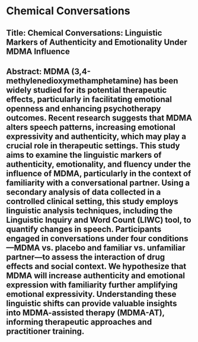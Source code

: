 # Chemical Conversations
## Title: Chemical Conversations: Linguistic Markers of Authenticity and Emotionality Under MDMA Influence
## Abstract: MDMA (3,4-methylenedioxymethamphetamine) has been widely studied for its potential therapeutic effects, particularly in facilitating emotional openness and enhancing psychotherapy outcomes. Recent research suggests that MDMA alters speech patterns, increasing emotional expressivity and authenticity, which may play a crucial role in therapeutic settings. This study aims to examine the linguistic markers of authenticity, emotionality, and fluency under the influence of MDMA, particularly in the context of familiarity with a conversational partner. Using a secondary analysis of data collected in a controlled clinical setting, this study employs linguistic analysis techniques, including the Linguistic Inquiry and Word Count (LIWC) tool, to quantify changes in speech. Participants engaged in conversations under four conditions—MDMA vs. placebo and familiar vs. unfamiliar partner—to assess the interaction of drug effects and social context. We hypothesize that MDMA will increase authenticity and emotional expression with familiarity further amplifying emotional expressivity. Understanding these linguistic shifts can provide valuable insights into MDMA-assisted therapy (MDMA-AT), informing therapeutic approaches and practitioner training.

